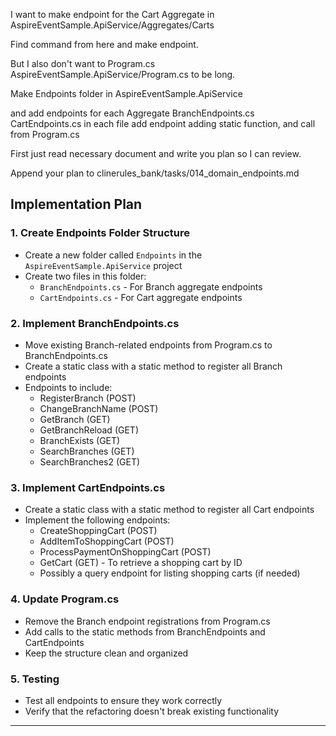I want to make endpoint for the Cart Aggregate in
AspireEventSample.ApiService/Aggregates/Carts

Find command from here and make endpoint.

But I also don't want to Program.cs 
AspireEventSample.ApiService/Program.cs
to be long.

Make Endpoints folder in 
AspireEventSample.ApiService

and add endpoints for each Aggregate
BranchEndpoints.cs
CartEndpoints.cs
in each file add endpoint adding static function, and call from Program.cs


First just read necessary document and write you plan so I can review.

Append your plan to 
clinerules_bank/tasks/014_domain_endpoints.md

## Implementation Plan

### 1. Create Endpoints Folder Structure
- Create a new folder called `Endpoints` in the `AspireEventSample.ApiService` project
- Create two files in this folder:
  - `BranchEndpoints.cs` - For Branch aggregate endpoints
  - `CartEndpoints.cs` - For Cart aggregate endpoints

### 2. Implement BranchEndpoints.cs
- Move existing Branch-related endpoints from Program.cs to BranchEndpoints.cs
- Create a static class with a static method to register all Branch endpoints
- Endpoints to include:
  - RegisterBranch (POST)
  - ChangeBranchName (POST)
  - GetBranch (GET)
  - GetBranchReload (GET)
  - BranchExists (GET)
  - SearchBranches (GET)
  - SearchBranches2 (GET)

### 3. Implement CartEndpoints.cs
- Create a static class with a static method to register all Cart endpoints
- Implement the following endpoints:
  - CreateShoppingCart (POST)
  - AddItemToShoppingCart (POST)
  - ProcessPaymentOnShoppingCart (POST)
  - GetCart (GET) - To retrieve a shopping cart by ID
  - Possibly a query endpoint for listing shopping carts (if needed)

### 4. Update Program.cs
- Remove the Branch endpoint registrations from Program.cs
- Add calls to the static methods from BranchEndpoints and CartEndpoints
- Keep the structure clean and organized

### 5. Testing
- Test all endpoints to ensure they work correctly
- Verify that the refactoring doesn't break existing functionality
-------------------------------------------
